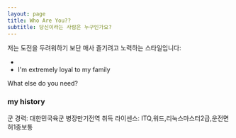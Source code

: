 ```yaml
---
layout: page
title: Who Are You??
subtitle: 당신이라는 사람은 누구인가요?
---
```


저는 도전을 두려워하기 보단 매사 즐기려고 노력하는 스타일입니다:

- 
- I'm extremely loyal to my family

What else do you need?

### my history

군 경력: 대한민국육군 병장만기전역
취득 라이센스: ITQ,워드,리눅스마스터2급,운전면허1종보통
